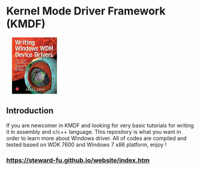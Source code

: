 # Kernel Mode Driver Framework (KMDF)
![Alt text](imgs/main.jpg)
  
## Introduction
If you are newcomer in KMDF and looking for very basic tutorials for writing it in assembly and c/c++ language. This repository is what you want in order to learn more about Windows driver. All of codes are compiled and tested based on WDK 7600 and Windows 7 x86 platform, enjoy !
  
### https://steward-fu.github.io/website/index.htm
